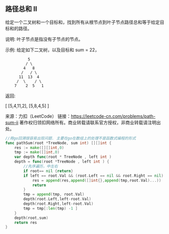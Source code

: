 ##  路径总和 II

给定一个二叉树和一个目标和，找到所有从根节点到叶子节点路径总和等于给定目标和的路径。

说明: 叶子节点是指没有子节点的节点。

示例:
给定如下二叉树，以及目标和 sum = 22，

              5
             / \
            4   8
           /   / \
          11  13  4
         /  \    / \
        7    2  5   1
返回:

[
   [5,4,11,2],
   [5,8,4,5]
]

来源：力扣（LeetCode）
链接：https://leetcode-cn.com/problems/path-sum-ii
著作权归领扣网络所有。商业转载请联系官方授权，非商业转载请注明出处。

```go
//用go回溯很容易出现问题. 主要在go在数组上的处理不是函数式编程的形式
func pathSum(root *TreeNode, sum int) [][]int {
	res := make([][]int,0)
	tmp := make([]int,0)
	var depth func(root * TreeNode , left int )
	depth = func(root *TreeNode , left int ) {
		//先序遍历，中左右
		if root== nil {return}
		if left == root.Val && (root.Left == nil && root.Right == nil) {
			res = append(res,append([]int{},append(tmp,root.Val)...))
			return
		}
		tmp = append(tmp, root.Val)
		depth(root.Left,left-root.Val)
		depth(root.Right,left-root.Val)
		tmp = tmp[:len(tmp) -1 ]
	}
	depth(root,sum)
	return res
}


```
